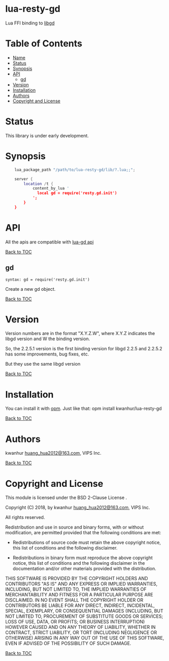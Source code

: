 # lua-resty-gd
Lua FFI binding to [libgd](https://github.com/libgd/libgd)

Table of Contents
=================

* [Name](#name)
* [Status](#status)
* [Synopsis](#synopsis)
* [API](#api)
    * [gd](#gd)
* [Version](#version)
* [Installation](#installation)
* [Authors](#authors)
* [Copyright and License](#copyright-and-license)

Status
======

This library is under early development.

Synopsis
========
```lua
    lua_package_path "/path/to/lua-resty-gd/lib/?.lua;;";

    server {
        location /t {
            content_by_lua '
              local gd = require('resty.gd.init')
            ';
        }
    }
```

API
====

All the apis are compatible with [lua-gd api](http://ittner.github.io/lua-gd/manual.html#api)

[Back to TOC](#table-of-contents)

gd
--
`syntax: gd = require('resty.gd.init')`

Create a new gd object.

[Back to TOC](#table-of-contents)

Version
=======

Version numbers are in the format "X.Y.Z.W", where X.Y.Z indicates the libgd version and W the binding version.

So, the 2.2.5.1 version is the first binding version for libgd 2.2.5 and 2.2.5.2 has some improvements, bug fixes, etc. 

But they use the same libgd version

[Back to TOC](#table-of-contents)

Installation
============

You can install it with [opm](https://github.com/openresty/opm#readme).
Just like that: opm install kwanhur/lua-resty-gd

[Back to TOC](#table-of-contents)

Authors
=======

kwanhur <huang_hua2012@163.com>, VIPS Inc.

[Back to TOC](#table-of-contents)

Copyright and License
=====================

This module is licensed under the BSD 2-Clause License .

Copyright (C) 2018, by kwanhur <huang_hua2012@163.com>, VIPS Inc.

All rights reserved.

Redistribution and use in source and binary forms, with or without modification, are permitted provided that the following conditions are met:

* Redistributions of source code must retain the above copyright notice, this list of conditions and the following disclaimer.

* Redistributions in binary form must reproduce the above copyright notice, this list of conditions and the following disclaimer in the documentation and/or other materials provided with the distribution.

THIS SOFTWARE IS PROVIDED BY THE COPYRIGHT HOLDERS AND CONTRIBUTORS "AS IS" AND ANY EXPRESS OR IMPLIED WARRANTIES, INCLUDING, BUT NOT LIMITED TO, THE IMPLIED WARRANTIES OF MERCHANTABILITY AND FITNESS FOR A PARTICULAR PURPOSE ARE DISCLAIMED. IN NO EVENT SHALL THE COPYRIGHT HOLDER OR CONTRIBUTORS BE LIABLE FOR ANY DIRECT, INDIRECT, INCIDENTAL, SPECIAL, EXEMPLARY, OR CONSEQUENTIAL DAMAGES (INCLUDING, BUT NOT LIMITED TO, PROCUREMENT OF SUBSTITUTE GOODS OR SERVICES; LOSS OF USE, DATA, OR PROFITS; OR BUSINESS INTERRUPTION) HOWEVER CAUSED AND ON ANY THEORY OF LIABILITY, WHETHER IN CONTRACT, STRICT LIABILITY, OR TORT (INCLUDING NEGLIGENCE OR OTHERWISE) ARISING IN ANY WAY OUT OF THE USE OF THIS SOFTWARE, EVEN IF ADVISED OF THE POSSIBILITY OF SUCH DAMAGE.

[Back to TOC](#table-of-contents)